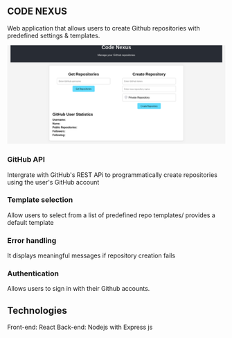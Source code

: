 ## CODE NEXUS

Web application that allows users to create Github repositories with predefined settings & templates.

![Landing Page](/Codenexus.png)

### GitHub API
Intergrate with GitHub's REST APi to programmatically create repositories using the user's GitHub account

### Template selection
Allow users to select from a list of predefined repo templates/ provides a default template

### Error handling
It displays meaningful messages if repository creation fails

### Authentication
Allows users to sign in with their Github accounts.

## Technologies
Front-end: React
Back-end: Nodejs with Express js

